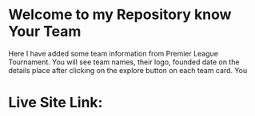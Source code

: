 # Welcome to my Repository know Your Team

Here I have added some team information from Premier League Tournament.
You will see team names, their logo, founded date on the details place
after clicking on the explore button on each team card. You

# Live Site Link: 
